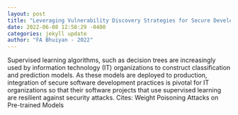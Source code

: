 ```yaml
--- 
layout: post 
title: "Leveraging Vulnerability Discovery Strategies for Secure Development of Supervised Learning Projects" 
date: 2022-06-08 12:58:29 -0400 
categories: jekyll update 
author: "FA Bhuiyan - 2022" 
--- 
```

Supervised learning algorithms, such as decision trees are increasingly used by information technology (IT) organizations to construct classification and prediction models. As these models are deployed to production, integration of secure software development practices is pivotal for IT organizations so that their software projects that use supervised learning are resilient against security attacks. Cites: Weight Poisoning Attacks on Pre-trained Models